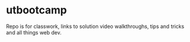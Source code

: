 # utbootcamp
Repo is for classwork, links to solution video walkthroughs, tips and tricks and all things web dev.
